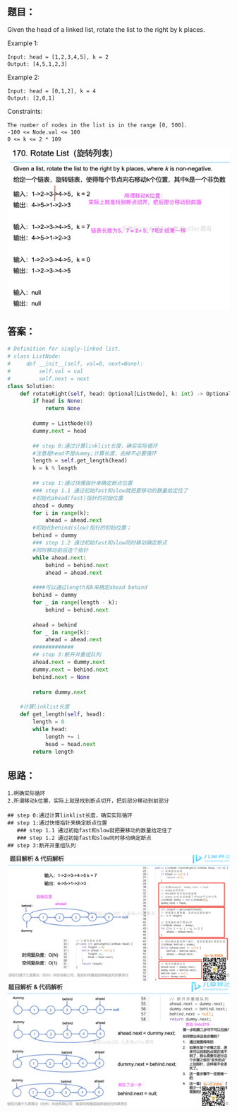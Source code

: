 ## 题目：
Given the head of a linked list, rotate the list to the right by k places.


Example 1:
```
Input: head = [1,2,3,4,5], k = 2
Output: [4,5,1,2,3]
```
Example 2:
```
Input: head = [0,1,2], k = 4
Output: [2,0,1]
```
 
Constraints:
```
The number of nodes in the list is in the range [0, 500].
-100 <= Node.val <= 100
0 <= k <= 2 * 109
```

![a](https://github.com/SSRRBB/Leetcode/blob/main/Images/201.png)


## 答案：
```python
# Definition for singly-linked list.
# class ListNode:
#     def __init__(self, val=0, next=None):
#         self.val = val
#         self.next = next
class Solution:
    def rotateRight(self, head: Optional[ListNode], k: int) -> Optional[ListNode]:
        if head is None:
            return None
        
        dummy = ListNode(0)
        dummy.next = head

        ## step 0:通过计算linklist长度，确实实际循环
        #注意是head不是dummy;计算长度，去掉不必要循环
        length = self.get_length(head)
        k = k % length

        ## step 1:通过快慢指针来确定断点位置
        ### step 1.1 通过初始fast和slow就把要移动的数量给定住了
        #初始化ahead(fast)指针的初始位置
        ahead = dummy 
        for i in range(k):
            ahead = ahead.next
        #初始化behind(slow)指针的初始位置；
        behind = dummy
        ### step 1.2 通过初始fast和slow同时移动确定断点
        #同时移动前后连个指针
        while ahead.next:
            behind = behind.next
            ahead = ahead.next
            
        ####可以通过length和k来确定ahead behind
        behind = dummy 
        for _ in range(length - k):
            behind = behind.next
  
        ahead = behind
        for _ in range(k):
            ahead = ahead.next
        #############
        ## step 3:断开并重组队列
        ahead.next = dummy.next
        dummy.next = behind.next
        behind.next = None

        return dummy.next

    #计算linklist长度
    def get_length(self, head):
        length = 0
        while head:
            length += 1
            head = head.next
        return length

```
## 思路：

```
1.明确实际循环
2.所谓移动k位置，实际上就是找到断点切开，把后部分移动到前部分

## step 0:通过计算linklist长度，确实实际循环
## step 1:通过快慢指针来确定断点位置
   ### step 1.1 通过初始fast和slow就把要移动的数量给定住了
   ### step 1.2 通过初始fast和slow同时移动确定断点
## step 3:断开并重组队列

```
![a](https://github.com/SSRRBB/Leetcode/blob/main/Images/202.png)
![a](https://github.com/SSRRBB/Leetcode/blob/main/Images/203.png)
